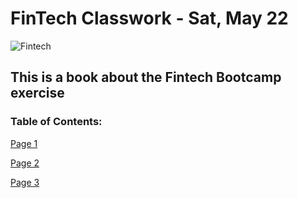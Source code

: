 # FinTech Classwork - Sat, May 22
![Fintech](https://miro.medium.com/max/1488/0*nQ8BFNok7IiAYHpS.jpg)
## This is a book about the Fintech Bootcamp exercise
### Table of Contents:
[Page 1](https://github.com/jarewa2/fintech-classwork/tree/main/code)

[Page 2](https://github.com/jarewa2/fintech-classwork/tree/main/data)

[Page 3](https://github.com/jarewa2/fintech-classwork/tree/main/references)